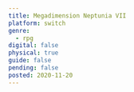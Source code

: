```yaml
---
title: Megadimension Neptunia VII
platform: switch
genre:
  - rpg
digital: false
physical: true
guide: false
pending: false
posted: 2020-11-20
---
```

